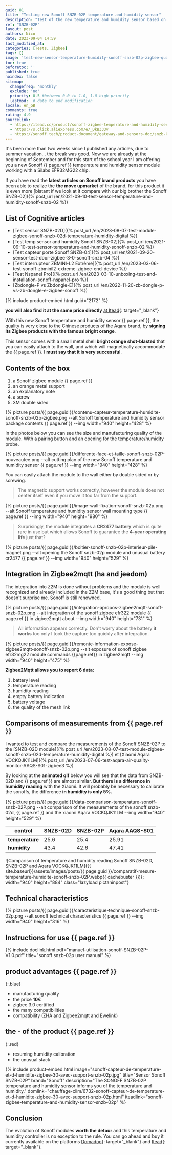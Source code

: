 ```yaml
---
guid: 81
title: "Testing new Sonoff SNZB-02P temperature and humidity sensor"
description: "Test of the new temperature and humidity sensor based on a Silabs EFR32MG22 chip with a reworked design and impeccable quality in bright orange colors from the Sonoff brand, nothing to do with the big brother SNZB-02, Sonoff improves its image as a premium Chinese brand"
ref: "SNZB-02P"
layout: post
authors: Nico
date: 2023-09-04 14:59
last_modified_at: 
categories: [Tests, Zigbee]
tags: []
image: 'test-new-sensor-temperature-humidity-sonoff-snzb-02p-zigbee-quality-design-improved.png'
toc: true
beforetoc: ''
published: true
noindex: false
sitemap:
  changefreq: 'monthly'
  exclude: 'no'
  priority: 0.5 #between 0.0 to 1.0, 1.0 high priority
  lastmod:  # date to end modification
locale: en_GB
comments: true
rating: 4.9
sourcelink:
  - https://itead.cc/product/sonoff-zigbee-temperature-and-humidity-sensor-snzb-02p/ref/122/
  - https://s.click.aliexpress.com/e/_DkB333v
  - https://sonoff.tech/product-document/gateway-and-sensors-doc/snzb-02p-doc/
---
```


It's been more than two weeks since I published any articles, due to summer vacation... the break was good. Now we are already at the beginning of September and for this start of the school year I am offering you a new Sonoff {{ page.ref }} temperature and humidity sensor module working with a Silabs EFR32MG22 chip.

If you have read the **latest articles on Sonoff brand products** you have been able to realize the **the move upmarket** of the brand, for this product it is even more [blatant if we look at it compare with our big brother the Sonoff SNZB-02]({% post_url /en/2021-09-10-test-sensor-temperature-and-humidity-sonoff-snzb-02 %})

## List of Cognitive articles

- [Test sensor SNZB-02D]({% post_url /en/2023-08-07-test-module-zigbee-sonoff-snzb-02d-temperature-humidity-digital %})
- [Test temp sensor and humidity Sonoff SNZB-02]({% post_url /en/2021-09-10-test-sensor-temperature-and-humidity-sonoff-snzb-02 %})
- [Test capteur porte Sonoff SNZB-04]({% post_url /en/2021-09-20-sensor-test-door-zigbee-3-0-sonoff-snzb-04 %})
- [Test interrupteur ZBMINI-L2 Extrême]({% post_url /en/2023-03-06-test-sonoff-zbminil2-extreme-zigbee-end-device %})
- [Test Nspanel Pro]({% post_url /en/2023-03-10-unboxing-test-and-installation-sonoff-nspanel-pro %})
- [Zbdongle-P vs Zbdongle-E]({% post_url /en/2022-11-20-zb-dongle-p-vs-zb-dongle-e-zigbee-sonoff %})

{% include product-embed.html guid="2172" %}

**you will also find it at the same price directly** [at Itead](https://itead.cc/product/sonoff-zigbee-temperature-and-humidity-sensor-snzb-02p/ref/122/){: target="_blank"}

With this new Sonoff temperature and humidity sensor {{ page.ref }}, the quality is very close to the Chinese products of the Aqara brand, by **signing its Zigbee products with the famous bright orange**.

This sensor comes with a small metal shell **bright orange shot-blasted** that you can easily attach to the wall, and which will magnetically accommodate the {{ page.ref }}. **I must say that it is very successful**.

## Contents of the box

1. a Sonoff zigbee module {{ page.ref }}
2. an orange metal support
3. an explanatory note
4. a screw
5. 3M double sided

{% picture posts/{{ page.guid }}/contenu-capteur-temperature-humidite-sonoff-snzb-02p-zigbee.png --alt Sonoff temperature and humidity sensor package contents {{ page.ref }} --img width="940" height="428" %}

In the photos below you can see the size and manufacturing quality of the module. With a pairing button and an opening for the temperature/humidity probe.

{% picture posts/{{ page.guid }}/differente-face-et-taille-sonoff-snzb-02P-nouveautee.png --alt cutting plan of the new Sonoff temperature and humidity sensor {{ page.ref }} --img width="940" height="428" %}

You can easily attach the module to the wall either by double sided or by screwing.

> The magnetic support works correctly, however the module does not center itself even if you move it too far from the support.

{% picture posts/{{ page.guid }}/image-wall-fixation-sonoff-snzb-02p.png --alt Sonoff temperature and humidity sensor wall mounting type {{ page.ref }} --img width="940" height="980" %}

> Surprisingly, the module integrates a **CR2477 battery** which is quite rare in use but which allows Sonoff to guarantee the **4-year operating life** just that?

{% picture posts/{{ page.guid }}/boitier-sonoff-snzb-02p-interieur-pile-magnet.png --alt opening the Sonoff snzb-02p module and unusual battery cr2477 {{ page.ref }} --img width="940" height="529" %}


## Integration in Zigbee2mqtt (ha and jeedom)

The integration into Z2M is done without problems and the module is well recognized and already included in the Z2M base, it's a good thing but that doesn't surprise me. Sonoff is still renowned.

{% picture posts/{{ page.guid }}/integration-apropos-zigbee2mqtt-sonoff-snzb-02p.png --alt integration of the sonoff zigbee efr322 module {{ page.ref }} in zigbee2mqtt about --img width="940" height="731" %}

> All information appears correctly. Don't worry about the battery **it works** too only I took the capture too quickly after integration.

{% picture posts/{{ page.guid }}/remonte-information-expose-zigbee2mqtt-sonoff-snzb-02p.png --alt exposure of sonoff zigbee efr32mg22 module commands {{page.ref}} in zigbee2mqtt --img width="940" height="475" %}

**Zigbee2Mqtt allows you to report 6 data:**

1. battery level
2. temperature reading
3. humidity reading
4. empty battery indication
5. battery voltage
6. the quality of the mesh link

## Comparisons of measurements from {{ page.ref }}

I wanted to test and compare the measurements of the Sonoff SNZB-02P to the [SNZB-02D module]({% post_url /en/2023-08-07-test-module-zigbee-sonoff-snzb-02d-temperature-humidity-digital %}) et [Xiaomi Aqara VOCKQJK11LM]({% post_url /en/2023-07-06-test-aqara-air-quality-monitor-AAQS-S01-zigbee3 %})

By looking at the **animated gif** below you will see that the data from SNZB-02D and {{ page.ref }} are almost similar. **But there is a difference in humidity reading** with the Xiaomi. It will probably be necessary to calibrate the sonoffs, the difference **in humidity is only 5%.**

{% picture posts/{{ page.guid }}/data-comparison-temperature-sonoff-snzb-02P.png --alt comparison of the measurements of the sonoff snzb-02d, {{ page.ref }} and the xiaomi Aqara VOCKQJK11LM --img width="940" height="529" %}

|control|SNZB-02D|SNZB-02P|Aqara AAQS-S01|
|--------|--------|--------|---------|
|**temperature**|25.6|25.4|25.91|
|**humidity**|43.4|42.6|47.41|

![Comparison of temperature and humidity reading Sonoff SNZB-02D, SNZB-02P and Aqara VOCKQJK11LM]({{ site.baseurl}}/assets/images/posts/{{ page.guid }}/comparatif-mesure-temperature-humidite-sonoff-snzb-02P.webp{{ cachebuster }}){: width="940" height="884" class="lazyload pictaninpost"}

## Technical characteristics

{% picture posts/{{ page.guid }}/caracteristique-technique-sonoff-snzb-02p.png --alt sonoff technical characteristics {{ page.ref }} --img width="940" height="316" %}

## Instructions for use {{ page.ref }}

{% include doclink.html pdf="manuel-utilisation-sonoff-SNZB-02P-V1.0.pdf" title="sonoff snzb-02p user manual" %}

## **product advantages** {{ page.ref }}
{:.blue}
- manufacturing quality
- the price **10€**
- zigbee 3.0 certified
- the many compatibilities
- compatibility (ZHA and Zigbee2mqtt and Ewelink)


## **the - of the product** {{ page.ref }}
{:.red}

- resuming humidity calibration
- the unusual stack

{% include product-embed.html image="sonoff-capteur-de-temperature-et-d-humidite-zigbee-30-avec-support-snzb-02p.jpg" title="Sensor Sonoff SNZB-02P" brand="Sonoff" description="The SONOFF SNZB-02P temperature and humidity sensor informs you of the temperature and humidity." domlink="chauffage-clim/6732-sonoff-capteur-de-temperature-et-d-humidite-zigbee-30-avec-support-snzb-02p.html" iteadlink="sonoff-zigbee-temperature-and-humidity-sensor-snzb-02p" %}

## Conclusion

The evolution of Sonoff modules **worth the detour** and this temperature and humidity controller is no exception to the rule. You can go ahead and buy it currently available on the platforms [Domadoo](https://www.domadoo.fr/fr/chauffage-clim/6732-sonoff-capteur-de-temperature-et-d-humidite-zigbee-30-avec-support-snzb-02p.html){: target="_blank"} and [Itead](https://itead.cc/product/sonoff-zigbee-temperature-and-humidity-sensor-snzb-02p/ref/122/){: target="_blank"}.
